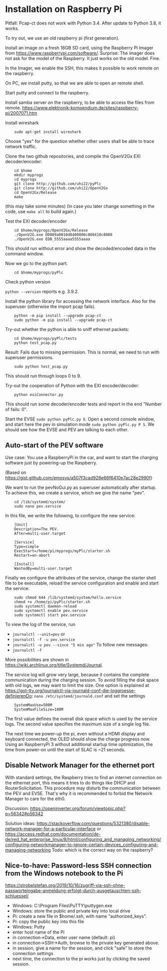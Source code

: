# Installation on Raspberry Pi

Pitfall: Pcap-ct does not work with Python 3.4. After update to Python 3.8, it works.

To try out, we use an old raspberry pi (first generation).

Install an image on a fresh 16GB SD card, using the Raspberry Pi Imager from https://www.raspberrypi.com/software/.
Surprise: The imager does not ask for the model of the Raspberry. It just works on the old model. Fine.

In the Imager, we enable the SSH, this makes it possible to work remote on the raspberry.

On PC, we install putty, so that we are able to open an remote shell.

Start putty and connect to the raspberry.

Install samba server on the raspberry, to be able to access the files from remote. https://www.elektronik-kompendium.de/sites/raspberry-pi/2007071.htm

Install wireshark
```
	sudo apt-get install wireshark
```
Choose "yes" for the question whether other users shall be able to trace network traffic.


Clone the two github repositories, and compile the OpenV2Gx EXI decoder/encoder:
```
	cd $home
	mkdir myprogs
	cd myprogs
	git clone http://github.com/uhi22/pyPlc
	git clone http://github.com/uhi22/OpenV2Gx
	cd OpenV2Gx/Release
	make
```
(this may take some minutes)
(In case you later change something in the code, use `make all` to build again.)

Test the EXI decoder/encoder
```
	cd $home/myprogs/OpenV2Gx/Release
	./OpenV2G.exe DD809a0010d0400000c800410c8000
	./OpenV2G.exe EDB_5555aaaa5555aaaa
```
This should run without error and show the decoded/encoded data in the command window.

Now we go to the python part.
```
	cd $home/myprogs/pyPlc
```

Check python version

`python --version`
reports e.g. 3.9.2.

Install the python library for accessing the network interface.
Also for the superuser (otherwise the import pcap fails).

```
	python -m pip install --upgrade pcap-ct
	sudo python -m pip install --upgrade pcap-ct
```

Try-out whether the python is able to sniff ethernet packets:
```
	cd $home/myprogs/pyPlc/tests
	python test_pcap.py
```
Result: Fails due to missing permission. This is normal, we need to run with superuser permissions.
```
	sudo python test_pcap.py
```
This should run through loops 0 to 9.

Try-out the cooperation of Python with the EXI encoder/decoder:
```
	python exiConnector.py
```
This should run some decoder/encoder tests and report in the end "Number of fails: 0".


Start the EVSE `sudo python pyPlc.py E`.
Open a second console window, and start here the pev in simulation mode
`sudo python pyPlc.py P S`.
We should see how the EVSE and PEV are talking to each other.

## Auto-start of the PEV software

Use case: You use a RaspberryPi in the car, and want to start the charging software just by powering-up the Raspberry.

(Based on https://gist.github.com/emxsys/a507f3cad928e66f6410e7ac28e2990f)

We want to run the pevNoGui.py as superuser automatically after startup. To achieve this, we create a service, which we give the name "pev".

```
	cd /lib/systemd/system/
	sudo nano pev.service
```

In this file, we write the following, to configure the new service:

```
	[Unit]
	Description=The PEV.
	After=multi-user.target

	[Service]
	Type=simple
	ExecStart=/home/pi/myprogs/myPlc/starter.sh
	Restart=on-abort

	[Install]
	WantedBy=multi-user.target
```

Finally we configure the attributes of the service, change the starter shell file to be executable, reload the service configuration and enable and start
the service:

```
	sudo chmod 644 /lib/systemd/system/hello.service
	chmod +x /home/pi/pyPlc/starter.sh
	sudo systemctl daemon-reload
	sudo systemctl enable pev.service
	sudo systemctl start pev.service
```

To view the log of the service, run
- `journalctl --unit=pev` or
- `journalctl -f -u pev.service`
- `journalctl -u pev --since "5 min ago"`
To follow new messages:
- `journalctl -f`

More possibilities are shown in https://wiki.archlinux.org/title/Systemd/Journal.

The service log will grow very large, because it contains the complete communication during the charging session. To avoid filling the disk space with old logs, we may want to limit the size. One option is explained at https://got-tty.org/journalctl-via-journald-conf-die-loggroesse-definierenDo:
`nano /etc/systemd/journald.conf` and set the settings

```
	SystemMaxUse=500M
	SystemMaxFileSize=100M
```
The first value defines the overall disk space which is used by the service logs. The second value specifies the maximum size of a single log file.


The next time we power-up the pi, even without a HDMI display and keyboard connected, the OLED should show the charge progress now.
Using an RaspberryPi 3 without additional startup time optimization, the time from power-on until the start of SLAC is ~21 seconds.

## Disable Network Manager for the ethernet port

With standard settings, the Raspberry tries to find an internet connection on the ethernet port, this means it tries to do things like DHCP and RouterSolicitation. This procedure may disturb the communication between the PEV and EVSE. That's why it is recommended to forbid the Network Manager to care for the eth0.

Discussion: https://openinverter.org/forum/viewtopic.php?p=56342#p56342

Solution ideas: https://stackoverflow.com/questions/5321380/disable-network-manager-for-a-particular-interface or https://access.redhat.com/documentation/de-de/red_hat_enterprise_linux/8/html/configuring_and_managing_networking/configuring-networkmanager-to-ignore-certain-devices_configuring-and-managing-networking Todo: which is the correct way on the raspberry?


## Nice-to-have: Password-less SSH connection from the Windows notebook to the Pi

https://strobelstefan.org/2019/10/16/zugriff-via-ssh-ohne-passworteingabe-anmeldung-erfolgt-durch-ausgetauschten-ssh-schluessel/
- Windows: C:\Program Files\PuTTY\puttygen.exe
- Windows: store the public and private key into local drive
- Pi: create a new file in $home/.ssh, with name "authorized_keys".
- Pi: copy the public key into this file
- Windows: Putty
- enter host name of the Pi
- in connection->Data, enter user name (default: pi)
- in connection->SSH->Auth, browse to the private key generated above.
- in session, give a name for the session, and click "safe" to store the connection settings
- next time, the connection to the pi works just by clicking the saved session.
